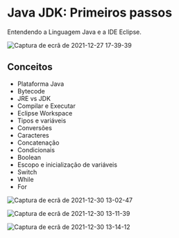 # Java JDK: Primeiros passos
Entendendo a Linguagem Java e a IDE Eclipse.

![Captura de ecrã de 2021-12-27 17-39-39](https://user-images.githubusercontent.com/78432629/147769998-de3d9244-93af-4285-ae3c-3100eb025698.png)

## Conceitos
* Plataforma Java
* Bytecode
* JRE vs JDK
* Compilar e Executar
* Eclipse Workspace
* Tipos e variáveis
* Conversões
* Caracteres
* Concatenação
* Condicionais
* Boolean
* Escopo e inicialização de variáveis
* Switch
* While
* For

![Captura de ecrã de 2021-12-30 13-02-47](https://user-images.githubusercontent.com/78432629/147770071-1a1a7730-dc38-43c3-821a-03ea6deef438.png)

![Captura de ecrã de 2021-12-30 13-11-39](https://user-images.githubusercontent.com/78432629/147770089-f3f45e7e-e8cf-4747-92f8-a08c6c71bda2.png)

![Captura de ecrã de 2021-12-30 13-14-12](https://user-images.githubusercontent.com/78432629/147770096-e9fec866-2aec-410a-8f17-8f3760d8ca1d.png)
